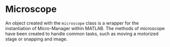 # Microscope

An object created with the `microscope` class is a wrapper for the instantiation of Micro-Manager within MATLAB. The methods of microscope have been created to handle common tasks, such as moving a motorized stage or snapping and image.